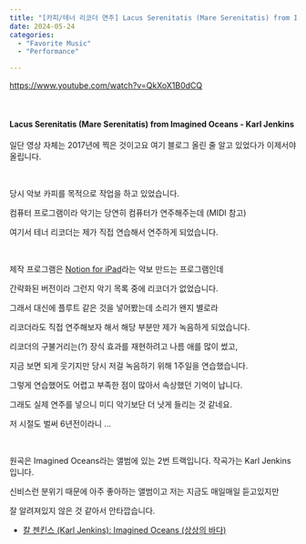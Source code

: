 ```yaml
---
title: "[카피/테너 리코더 연주] Lacus Serenitatis (Mare Serenitatis) from Imagined Oceans - Karl Jenkins"
date: 2024-05-24
categories: 
  - "Favorite Music"
  - "Performance"

---
```


https://www.youtube.com/watch?v=QkXoX1B0dCQ

 

#### **Lacus Serenitatis (Mare Serenitatis)** **from Imagined Oceans - Karl Jenkins**

일단 영상 자체는 2017년에 찍은 것이고요 여기 블로그 올린 줄 알고 있었다가 이제서야 올립니다.

 

당시 악보 카피를 목적으로 작업을 하고 있었습니다.

컴퓨터 프로그램이라 악기는 당연히 컴퓨터가 연주해주는데 (MIDI 참고)

여기서 테너 리코더는 제가 직접 연습해서 연주하게 되었습니다.

 

제작 프로그램은 [Notion for iPad](https://apps.apple.com/us/app/notion/id475820434?l=ko)라는 악보 만드는 프로그램인데

간략화된 버전이라 그런지 악기 목록 중에 리코더가 없었습니다.

그래서 대신에 플루트 같은 것을 넣어봤는데 소리가 왠지 별로라

리코더라도 직접 연주해보자 해서 해당 부분만 제가 녹음하게 되었습니다.

리코더의 구불거리는(?) 장식 효과를 재현하려고 나름 애를 많이 썼고,

지금 보면 되게 웃기지만 당시 저걸 녹음하기 위해 1주일을 연습했습니다.

그렇게 연습했어도 어렵고 부족한 점이 많아서 속상했던 기억이 납니다.

그래도 실제 연주를 넣으니 미디 악기보단 더 낫게 들리는 것 같네요.

저 시절도 벌써 6년전이라니 ...

 

원곡은 Imagined Oceans라는 앨범에 있는 2번 트랙입니다. 작곡가는 Karl Jenkins입니다.

신비스런 분위기 때문에 아주 좋아하는 앨범이고 저는 지금도 매일매일 듣고있지만 

잘 알려져있지 않은 것 같아서 안타깝습니다.

- [칼 젠킨스 (Karl Jenkins): Imagined Oceans (상상의 바다)](http://yoonbumtae.com/?p=5876)
